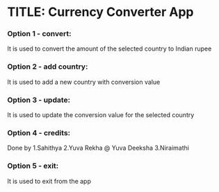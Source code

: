 # TITLE: Currency Converter App

### Option 1 - convert:
It is used to convert the amount of the selected country to Indian rupee

### Option 2 - add country:
It is used to add a new country with conversion value

### Option 3 - update:
It is used to update the conversion value for the selected country

### Option 4 - credits:
Done by
1.Sahithya
2.Yuva Rekha @ Yuva Deeksha
3.Niraimathi

### Option 5 - exit:
It is used to exit from the app
